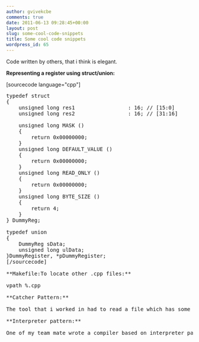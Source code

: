 ```yaml
---
author: gvivekcbe
comments: true
date: 2011-06-13 09:28:45+00:00
layout: post
slug: some-cool-code-snippets
title: Some cool code snippets
wordpress_id: 65
---
```


Code written by others, that i think is elegant.

**Representing a register using struct/union:**

[sourcecode language="cpp"]
<pre>typedef struct
{
	unsigned long res1                 : 16; // [15:0]
	unsigned long res2                 : 16; // [31:16]

	unsigned long MASK ()
	{
		return 0x00000000;
	}
	unsigned long DEFAULT_VALUE ()
	{
		return 0x00000000;
	}
	unsigned long READ_ONLY ()
	{
		return 0x00000000;
	}
	unsigned long BYTE_SIZE ()
	{
		return 4;
	}
} DummyReg;

typedef union
{
	DummyReg sData;
	unsigned long ulData;
}DummyRegister, *pDummyRegister;
[/sourcecode]

**Makefile:To locate other .cpp files:**

vpath %.cpp <path>

**Catcher Pattern:**

The tool that i worked in had to read a file which has some serialized structs identified by an ID. For each ID, a function called a catcher had to be called to handle the struct. For all classes that wanted to register such functions, there was a base class.

**Interpreter pattern:**

One of my team mate wrote a compiler based on interpreter pattern.


